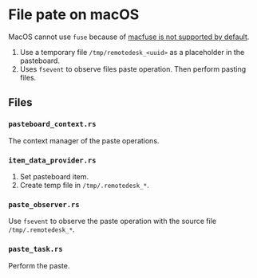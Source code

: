 # File pate on macOS

MacOS cannot use `fuse` because of [macfuse is not supported by default](https://github.com/macfuse/macfuse/wiki/Getting-Started#enabling-support-for-third-party-kernel-extensions-apple-silicon-macs).

1. Use a temporary file `/tmp/remotedesk_<uuid>` as a placeholder in the pasteboard.
2. Uses `fsevent` to observe files paste operation. Then perform pasting files.

## Files

### `pasteboard_context.rs`

The context manager of the paste operations.

### `item_data_provider.rs`

1. Set pasteboard item.
2. Create temp file in `/tmp/.remotedesk_*`.

### `paste_observer.rs`

Use `fsevent` to observe the paste operation with the source file `/tmp/.remotedesk_*`.

### `paste_task.rs`

Perform the paste.
